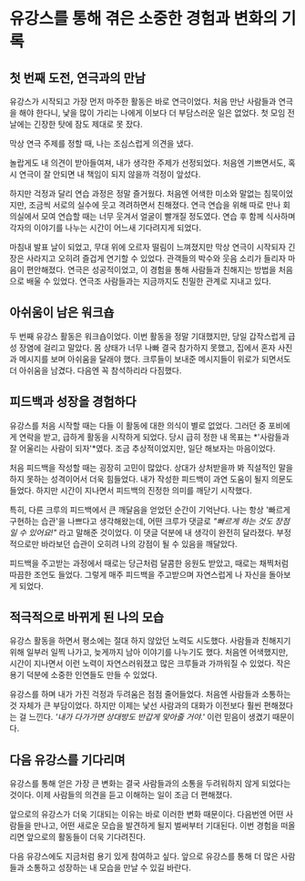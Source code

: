 # 유강스를 통해 겪은 소중한 경험과 변화의 기록

## 첫 번째 도전, 연극과의 만남
유강스가 시작되고 가장 먼저 마주한 활동은 바로 연극이었다. 처음 만난 사람들과 연극을 해야 한다니, 낯을 많이 가리는 나에게 이보다 더 부담스러운 일은 없었다. 첫 모임 전날에는 긴장한 탓에 잠도 제대로 못 잤다.

막상 연극 주제를 정할 때, 나는 조심스럽게 의견을 냈다.

놀랍게도 내 의견이 받아들여져, 내가 생각한 주제가 선정되었다. 처음엔 기쁘면서도, 혹시 연극이 잘 안되면 내 책임이 되지 않을까 걱정이 앞섰다.

하지만 걱정과 달리 연습 과정은 정말 즐거웠다. 처음엔 어색한 미소와 말없는 침묵이었지만, 조금씩 서로의 실수에 웃고 격려하면서 친해졌다. 연극 연습을 위해 따로 만나 회의실에서 모여 연습할 때는 너무 웃겨서 얼굴이 빨개질 정도였다. 연습 후 함께 식사하며 각자의 이야기를 나누는 시간이 어느새 기다려지게 되었다.

마침내 발표 날이 되었고, 무대 위에 오르자 떨림이 느껴졌지만 막상 연극이 시작되자 긴장은 사라지고 오히려 즐겁게 연기할 수 있었다. 관객들의 박수와 웃음 소리가 들리자 마음이 편안해졌다. 연극은 성공적이었고, 이 경험을 통해 사람들과 친해지는 방법을 처음으로 배울 수 있었다. 연극조 사람들과는 지금까지도 친밀한 관계로 지내고 있다.

## 아쉬움이 남은 워크숍
두 번째 유강스 활동은 워크숍이었다. 이번 활동을 정말 기대했지만, 당일 갑작스럽게 급성 장염에 걸리고 말았다. 몸 상태가 너무 나빠 결국 참가하지 못했고, 집에서 혼자 사진과 메시지를 보며 아쉬움을 달래야 했다. 크루들이 보내준 메시지들이 위로가 되면서도 더 아쉬움을 남겼다. 다음엔 꼭 참석하리라 다짐했다.

##  피드백과 성장을 경험하다
유강스를 처음 시작할 때는 다들 이 활동에 대한 의식이 별로 없었다. 그러던 중 포비에게 연락을 받고, 급하게 활동을 시작하게 되었다. 당시 급히 정한 내 목표는 *'사람들과 잘 어울리는 사람이 되자'*였다. 조금 추상적이었지만, 일단 해보자는 마음이었다.

처음 피드백을 작성할 때는 굉장히 고민이 많았다. 상대가 상처받을까 봐 직설적인 말을 하지 못하는 성격이어서 더욱 힘들었다. 내가 작성한 피드백이 과연 도움이 될지 의문도 들었다. 하지만 시간이 지나면서 피드백의 진정한 의미를 깨닫기 시작했다.

특히, 다른 크루의 피드백에서 큰 깨달음을 얻었던 순간이 기억난다. 나는 항상 '빠르게 구현하는 습관'을 나쁘다고 생각해왔는데, 어떤 크루가 댓글로 *"빠르게 하는 것도 장점일 수 있어요!"* 라고 말해준 것이었다. 이 댓글 덕분에 내 생각이 완전히 달라졌다. 부정적으로만 바라보던 습관이 오히려 나의 강점이 될 수 있음을 깨달았다.

피드백을 주고받는 과정에서 때로는 당근처럼 달콤한 응원도 받았고, 때로는 채찍처럼 따끔한 조언도 들었다. 그렇게 매주 피드백을 주고받으며 자연스럽게 나 자신을 돌아보게 되었다.

## 적극적으로 바뀌게 된 나의 모습
유강스 활동을 하면서 평소에는 절대 하지 않았던 노력도 시도했다. 사람들과 친해지기 위해 일부러 일찍 나가고, 늦게까지 남아 이야기를 나누기도 했다. 처음엔 어색했지만, 시간이 지나면서 이런 노력이 자연스러워졌고 많은 크루들과 가까워질 수 있었다. 작은 용기 덕분에 소중한 인연들도 만들 수 있었다.

유강스를 하며 내가 가진 걱정과 두려움은 점점 줄어들었다. 처음엔 사람들과 소통하는 것 자체가 큰 부담이었다. 하지만 이제는 낯선 사람과의 대화가 이전보다 훨씬 편해졌다는 걸 느낀다. *'내가 다가가면 상대방도 반갑게 맞아줄 거야.'* 이런 믿음이 생겼기 때문이다.

## 다음 유강스를 기다리며
유강스를 통해 얻은 가장 큰 변화는 결국 사람들과의 소통을 두려워하지 않게 되었다는 것이다. 이제 사람들의 의견을 듣고 이해하는 일이 조금 더 편해졌다.

앞으로의 유강스가 더욱 기대되는 이유는 바로 이러한 변화 때문이다. 다음번엔 어떤 사람들을 만나고, 어떤 새로운 모습을 발견하게 될지 벌써부터 기대된다. 이번 경험을 떠올리면 앞으로의 활동들이 더욱 기다려진다.

다음 유강스에도 지금처럼 용기 있게 참여하고 싶다. 앞으로 유강스를 통해 더 많은 사람들과 소통하고 성장하는 내 모습을 만날 수 있길 바란다.